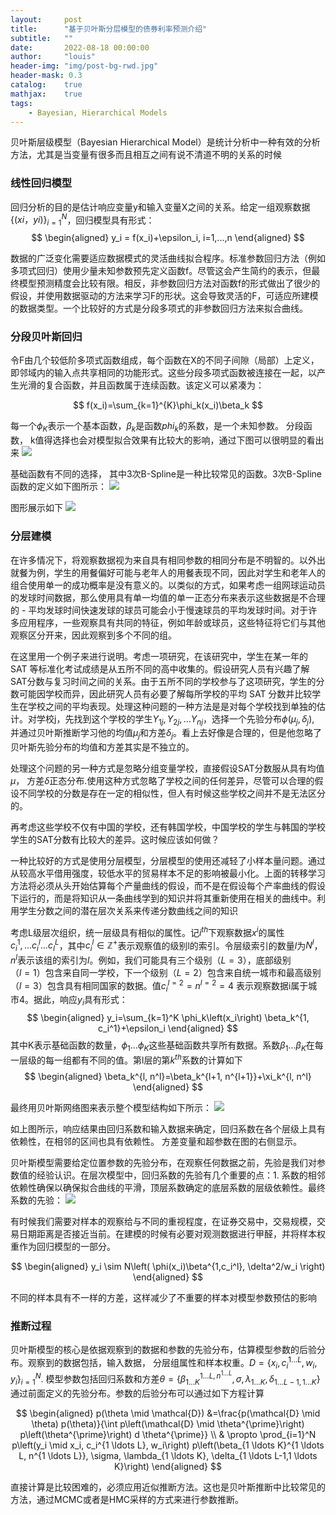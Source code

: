 ```yaml
---
layout:     post
title:      "基于贝叶斯分层模型的债券利率预测介绍"
subtitle:   ""
date:       2022-08-18 00:00:00
author:     "louis"
header-img: "img/post-bg-rwd.jpg"
header-mask: 0.3
catalog:    true
mathjax:    true
tags:
    - Bayesian, Hierarchical Models
---
```




贝叶斯层级模型（Bayesian Hierarchical Model）是统计分析中一种有效的分析方法，尤其是当变量有很多而且相互之间有说不清道不明的关系的时候

### 线性回归模型

回归分析的目的是估计响应变量y和输入变量X之间的关系。给定一组观察数据$\{(xi，yi)\}_{i=1}^N$，回归模型具有形式：
$$
\begin{aligned}
y_i = f(x_i)+\epsilon_i, i=1,...,n
\end{aligned}
$$

数据的广泛变化需要适应数据模式的灵活曲线拟合程序。标准参数回归方法（例如多项式回归）使用少量未知参数预先定义函数f。尽管这会产生简约的表示，但最终模型预测精度会比较有限。相反，非参数回归方法对函数f的形式做出了很少的假设，并使用数据驱动的方法来学习F的形状。这会导致灵活的F，可适应所建模的数据类型。一个比较好的方式是分段多项式的非参数回归方法来拟合曲线。

### 分段贝叶斯回归

令F由几个较低阶多项式函数组成，每个函数在X的不同子间隙（局部）上定义，即邻域内的输入点共享相同的功能形式。这些分段多项式函数被连接在一起，以产生光滑的复合函数，并且函数属于连续函数。该定义可以紧凑为：

$$
f(x_i)=\sum_{k=1}^{K}\phi_k(x_i)\beta_k
$$

每一个$\phi_K$表示一个基本函数，$\beta_k$是函数$phi_k$的系数，是一个未知参数。
分段函数， k值得选择也会对模型拟合效果有比较大的影响，通过下图可以很明显的看出来
![](https://raw.githubusercontent.com/louis-xuy/louis-xy.github.io/master/img/in-post/层次贝叶斯模型/knots.png)

基础函数有不同的选择， 其中3次B-Spline是一种比较常见的函数。3次B-Spline函数的定义如下图所示：
![](https://raw.githubusercontent.com/louis-xuy/louis-xy.github.io/master/img/in-post/层次贝叶斯模型/b-spline-0.png)

图形展示如下
![](https://raw.githubusercontent.com/louis-xuy/louis-xy.github.io/master/img/in-post/层次贝叶斯模型/b-spline.png)



### 分层建模

在许多情况下，将观察数据视为来自具有相同参数的相同分布是不明智的。以外出就餐为例，学生的用餐偏好可能与老年人的用餐表现不同，因此对学生和老年人的组合使用单一的成功概率是没有意义的。以类似的方式，如果考虑一组网球运动员的发球时间数据，那么使用具有单一均值的单一正态分布来表示这些数据是不合理的 - 平均发球时间快速发球的球员可能会小于慢速球员的平均发球时间。对于许多应用程序，一些观察具有共同的特征，例如年龄或球员，这些特征将它们与其他观察区分开来，因此观察到多个不同的组。

在这里用一个例子来进行说明。考虑一项研究，在该研究中，学生在某一年的 SAT 等标准化考试成绩是从五所不同的高中收集的。假设研究人员有兴趣了解SAT分数与复习时间之间的关系。由于五所不同的学校参与了这项研究，学生的分数可能因学校而异，因此研究人员有必要了解每所学校的平均 SAT 分数并比较学生在学校之间的平均表现。处理这种问题的一种方法是是对每个学校找到单独的估计。对学校j，先找到这个学校的学生$Y_{1j}, Y_{2j},...Y_{nj}$，选择一个先验分布$\phi(\mu_j, \delta_j)$, 并通过贝叶斯推断学习他的均值$\mu_j$和方差$\delta_j$。看上去好像是合理的，但是他忽略了贝叶斯先验分布的均值和方差其实是不独立的。

处理这个问题的另一种方式是忽略分组变量学校，直接假设SAT分数服从具有均值$\mu$， 方差$\delta$正态分布.使用这种方式忽略了学校之间的任何差异，尽管可以合理的假设不同学校的分数是存在一定的相似性，但人有时候这些学校之间并不是无法区分的。

再考虑这些学校不仅有中国的学校，还有韩国学校，中国学校的学生与韩国的学校学生的SAT分数有比较大的差异。这时候应该如何做？

一种比较好的方式是使用分层模型，分层模型的使用还减轻了小样本量问题。通过从较高水平借用强度，较低水平的贸易样本不足的影响被最小化。上面的转移学习方法将必须从头开始估算每个产量曲线的假设，而不是在假设每个产率曲线的假设下运行的，而是将知识从一条曲线学到的知识并将其重新使用在相关的曲线中。利用学生分数之间的潜在层次关系来传递分数曲线之间的知识

考虑L级层次组织，统一层级具有相似的属性。记$i^{th}$下观察数据$x^i$的属性${c_i^1,...c_i^l...c_I^L}$，其中$c_i^l \in \mathbb{Z}^+$表示观察值的级别l的索引。令层级索引的数量$l$为$N^l$，$n^l$表示该组的索引为$l$。例如，我们可能具有三个级别$（L = 3）$，底部级别$（l = 1）$包含来自同一学校，下一个级别$（L = 2）$包含来自统一城市和最高级别$（ l = 3）$包含具有相同国家的数据。值$c_i^{l = 2} = n^{l = 2} = 4$ 表示观察数据i属于城市4。据此，响应$y_i$具有形式：
$$
\begin{aligned}
y_i=\sum_{k=1}^K \phi_k\left(x_i\right) \beta_k^{1, c_i^1}+\epsilon_i
\end{aligned}
$$
其中K表示基础函数的数量，${\phi_1...\phi_K}$这些基础函数共享所有数据。系数${\beta_1...\beta_K}$在每一层级的每一组都有不同的值。第l层的第$k^{th}$系数的计算如下
$$
\begin{aligned}
\beta_k^{l, n^l}=\beta_k^{l+1, n^{l+1}}+\xi_k^{l, n^l}
\end{aligned}
$$

最终用贝叶斯网络图来表示整个模型结构如下所示：
![](https://raw.githubusercontent.com/louis-xuy/louis-xy.github.io/master/img/in-post/层次贝叶斯模型/beyes_model.png)

如上图所示，响应结果由回归系数和输入数据来确定，回归系数在各个层级上具有依赖性，在相邻的区间也具有依赖性。
方差变量和超参数在图的右侧显示。

贝叶斯模型需要给定位置参数的先验分布，在观察任何数据之前，先验是我们对参数值的经验认识。在层次模型中，回归系数的先验有几个重要的点：1. 系数的相邻依赖性确保以确保拟合曲线的平滑，顶层系数确定的底层系数的层级依赖性。最终系数的先验：
![](https://raw.githubusercontent.com/louis-xuy/louis-xy.github.io/master/img/in-post/层次贝叶斯模型/prior_belief.png)

有时候我们需要对样本的观察给与不同的重视程度，在证券交易中，交易规模，交易日期距离是否接近当前。在建模的时候有必要对观测数据进行甲醛，并将样本权重作为回归模型的一部分。

$$
\begin{aligned}
y_i \sim N\left( \phi(x_i)\beta^{1,c_i^l}, \delta^2/w_i \right)
\end{aligned}
$$

不同的样本具有不一样的方差，这样减少了不重要的样本对模型参数预估的影响

### 推断过程

贝叶斯模型的核心是依据观察到的数据和参数的先验分布，估算模型参数的后验分布。观察到的数据包括，输入数据， 分层组属性和样本权重。$D = \lbrace x_i, c_i^{1...L}, w_i, y_i\rbrace_{i=1}^N$. 模型参数包括回归系数和方差$\theta = \{ \beta_{1...K}^{1...L,n^{1...L}}, \sigma, \lambda_{1...K},\delta_{1...L-1, 1...K}  \}$
通过前面定义的先验分布。参数的后验分布可以通过如下方程计算

$$
\begin{aligned}
p(\theta \mid \mathcal{D}) &=\frac{p(\mathcal{D} \mid \theta) p(\theta)}{\int p\left(\mathcal{D} \mid \theta^{\prime}\right) p\left(\theta^{\prime}\right) d \theta^{\prime}} \\
& \propto \prod_{i=1}^N p\left(y_i \mid x_i, c_i^{1 \ldots L}, w_i\right) p\left(\beta_{1 \ldots K}^{1 \ldots L, n^{1 \ldots L}}, \sigma, \lambda_{1 \ldots K}, \delta_{1 \ldots L-1,1 \ldots K}\right)
\end{aligned}
$$

直接计算是比较困难的，必须应用近似推断方法。这也是贝叶斯推断中比较常见的方法，通过MCMC或者是HMC采样的方式来进行参数推断。